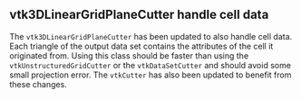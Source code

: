 ## vtk3DLinearGridPlaneCutter handle cell data

The `vtk3DLinearGridPlaneCutter` has been updated to also handle cell data.
Each triangle of the output data set contains the attributes of the cell it
originated from.
Using this class should be faster than using the `vtkUnstructuredGridCutter`
or the `vtkDataSetCutter` and should avoid some small projection error.
The `vtkCutter` has also been updated to benefit from these changes.
